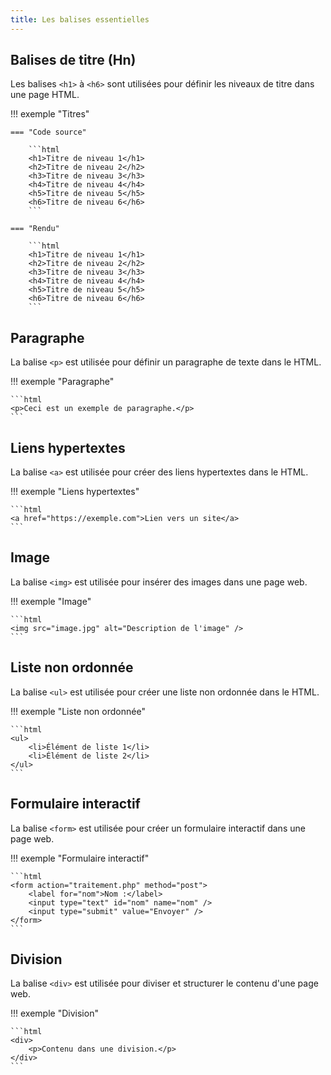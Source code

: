 ```yaml
---
title: Les balises essentielles
---
```


## Balises de titre (Hn)

Les balises `<h1>` à `<h6>` sont utilisées pour définir les niveaux de titre dans une page HTML.

!!! exemple "Titres"
    
    === "Code source"
        
        ```html
        <h1>Titre de niveau 1</h1>
        <h2>Titre de niveau 2</h2>
        <h3>Titre de niveau 3</h3>
        <h4>Titre de niveau 4</h4>
        <h5>Titre de niveau 5</h5>
        <h6>Titre de niveau 6</h6>
        ```

    === "Rendu"
        
        ```html
        <h1>Titre de niveau 1</h1>
        <h2>Titre de niveau 2</h2>
        <h3>Titre de niveau 3</h3>
        <h4>Titre de niveau 4</h4>
        <h5>Titre de niveau 5</h5>
        <h6>Titre de niveau 6</h6>
        ```

## Paragraphe

La balise `<p>` est utilisée pour définir un paragraphe de texte dans le HTML.

!!! exemple "Paragraphe"

    ```html
    <p>Ceci est un exemple de paragraphe.</p>
    ```

## Liens hypertextes

La balise `<a>` est utilisée pour créer des liens hypertextes dans le HTML.

!!! exemple "Liens hypertextes"

    ```html
    <a href="https://exemple.com">Lien vers un site</a>
    ```

## Image

La balise `<img>` est utilisée pour insérer des images dans une page web.

!!! exemple "Image"

    ```html
    <img src="image.jpg" alt="Description de l'image" />
    ```

## Liste non ordonnée

La balise `<ul>` est utilisée pour créer une liste non ordonnée dans le HTML.

!!! exemple "Liste non ordonnée"

    ```html
    <ul>
        <li>Élément de liste 1</li>
        <li>Élément de liste 2</li>
    </ul>
    ```

## Formulaire interactif

La balise `<form>` est utilisée pour créer un formulaire interactif dans une page web.

!!! exemple "Formulaire interactif"

    ```html
    <form action="traitement.php" method="post">
        <label for="nom">Nom :</label>
        <input type="text" id="nom" name="nom" />
        <input type="submit" value="Envoyer" />
    </form>
    ```

## Division

La balise `<div>` est utilisée pour diviser et structurer le contenu d'une page web.

!!! exemple "Division"

    ```html
    <div>
        <p>Contenu dans une division.</p>
    </div>
    ```
